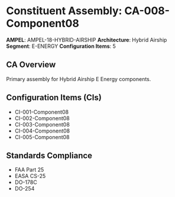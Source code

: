 # Constituent Assembly: CA-008-Component08

**AMPEL**: AMPEL-18-HYBRID-AIRSHIP
**Architecture**: Hybrid Airship
**Segment**: E-ENERGY
**Configuration Items**: 5

## CA Overview
Primary assembly for Hybrid Airship E Energy components.

## Configuration Items (CIs)
- CI-001-Component08
- CI-002-Component08
- CI-003-Component08
- CI-004-Component08
- CI-005-Component08

## Standards Compliance
- FAA Part 25
- EASA CS-25
- DO-178C
- DO-254
